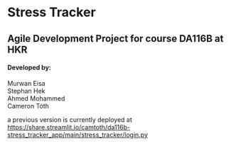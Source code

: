 # Stress Tracker

## Agile Development Project for course DA116B at HKR

#### Developed by:
Murwan Eisa  
Stephan Hek  
Ahmed Mohammed  
Cameron Tóth  

a previous version is currently deployed at https://share.streamlit.io/camtoth/da116b-stress_tracker_app/main/stress_tracker/login.py  
